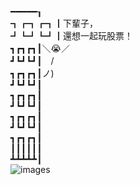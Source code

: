 ━━━━━┒<br>
┓┏┓┏┓┃下輩子，<br>
┛┗┛┗┛┃還想一起玩股票！<br>
┓┏┓┏┓┃＼😭／<br>
┛┗┛┗┛┃　/<br>
┓┏┓┏┓┃ノ)<br>
┛┗┛┗┛┃<br>
┓┏┓┏┓┃<br>
┛┗┛┗┛┃<br>
┓┏┓┏┓┃<br>
┛┗┛┗┛┃<br>
┓┏┓┏┓┃<br>
┃┃┃┃┃┃<br>
┻┻┻┻┻┃<br>
![images](https://github.com/user-attachments/assets/13f34d70-c7f8-491a-bc5a-25f8b6772954)
